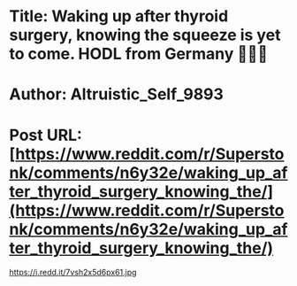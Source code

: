 # Title: Waking up after thyroid surgery, knowing the squeeze is yet to come. HODL from Germany 💎🚀🦍
# Author: Altruistic_Self_9893
# Post URL: [https://www.reddit.com/r/Superstonk/comments/n6y32e/waking_up_after_thyroid_surgery_knowing_the/](https://www.reddit.com/r/Superstonk/comments/n6y32e/waking_up_after_thyroid_surgery_knowing_the/)


https://i.redd.it/7vsh2x5d6px61.jpg